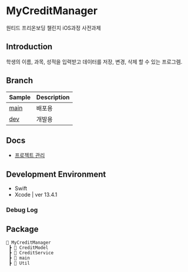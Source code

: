 # MyCreditManager
원티드 프리온보딩 챌린지 iOS과정 사전과제

## Introduction
학생의 이름, 과목, 성적을 입력받고 데이터를 저장, 변경, 삭제 할 수 있는 프로그렘.

## Branch
|     Sample     | Description |
| ------------- | ------------- |
| [main](https://github.com/yoonjiho37/MyCreditManager/tree/main) | 배포용 |
| [dev](https://github.com/yoonjiho37/MyCreditManager/tree/dev) | 개발용 |

## Docs
 - [프로젝트 관리](https://cut-hospital-213.notion.site/MyCreditManager-e17f64087fdd48b49273b50485fce1ee)

## Development Environment
- Swift
- Xcode | ver 13.4.1

### Debug Log

  
## Package
``` 
📂 MyCreditManager
 ┣ 📂 CreditModel
 ┣ 📂 CreditService
 ┣ 📂 main
 ┣ 📂 Util
```
